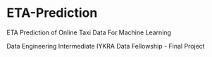 # ETA-Prediction
ETA Prediction of Online Taxi Data For Machine Learning

Data Engineering Intermediate IYKRA Data Fellowship - Final Project 

